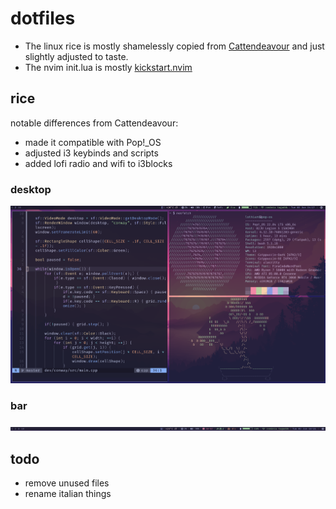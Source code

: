 # dotfiles
- The linux rice is mostly shamelessly copied from [Cattendeavour](https://github.com/jifuwater/Cattendeavour) and just slightly adjusted to taste.
- The nvim init.lua is mostly [kickstart.nvim](https://github.com/nvim-lua/kickstart.nvim)

## rice
notable differences from Cattendeavour:
- made it compatible with Pop!_OS
- adjusted i3 keybinds and scripts
- added lofi radio and wifi to i3blocks

### desktop
![preview](preview-1.png)
### bar
![bar](preview-2.png)

## todo
- remove unused files
- rename italian things
